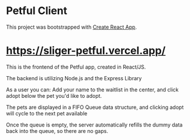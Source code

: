 # Petful Client

This project was bootstrapped with [Create React App](https://github.com/facebook/create-react-app).

#  https://sliger-petful.vercel.app/ #

This is the frontend of the Petful app, created in React/JS.

The backend is utilizing Node.js and the Express Library

As a user you can:
Add your name to the waitlist in the 
center, and click adopt
below the pet you'd like to adopt.
        
The pets are displayed in a FIFO Queue 
data structure, and clicking adopt 
will cycle to the next pet available

Once the queue is empty, the server 
automatically refills the dummy data 
back into the queue, so there are no 
gaps.